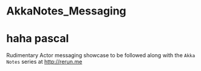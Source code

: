 AkkaNotes_Messaging
===============
haha
pascal
===================

Rudimentary Actor messaging showcase to be followed along with the `Akka Notes` series at http://rerun.me
